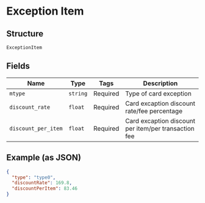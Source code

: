 
# Exception Item

## Structure

`ExceptionItem`

## Fields

| Name | Type | Tags | Description |
|  --- | --- | --- | --- |
| `mtype` | `string` | Required | Type of card exception |
| `discount_rate` | `float` | Required | Card excaption discount rate/fee percentage |
| `discount_per_item` | `float` | Required | Card excaption discount per item/per transaction fee |

## Example (as JSON)

```json
{
  "type": "type0",
  "discountRate": 169.8,
  "discountPerItem": 83.46
}
```

